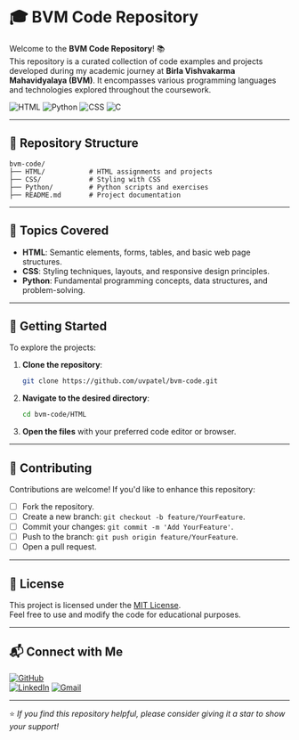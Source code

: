# 🎓 BVM Code Repository

Welcome to the **BVM Code Repository**! 📚  
This repository is a curated collection of code examples and projects developed during my academic journey at **Birla Vishvakarma Mahavidyalaya (BVM)**. It encompasses various programming languages and technologies explored throughout the coursework.

![HTML](https://img.shields.io/badge/HTML-69.1%25-orange?style=flat&logo=html5) 
![Python](https://img.shields.io/badge/Python-21.1%25-blue?style=flat&logo=python) 
![CSS](https://img.shields.io/badge/CSS-6.0%25-blue?style=flat&logo=css3) 
![C](https://img.shields.io/badge/C-3.8%25-lightgrey?style=flat&logo=c)

---

## 📁 Repository Structure

```
bvm-code/
├── HTML/           # HTML assignments and projects
├── CSS/            # Styling with CSS
├── Python/         # Python scripts and exercises
├── README.md       # Project documentation
```

---

## 🧠 Topics Covered

- **HTML**: Semantic elements, forms, tables, and basic web page structures.
- **CSS**: Styling techniques, layouts, and responsive design principles.
- **Python**: Fundamental programming concepts, data structures, and problem-solving.

---

## 🚀 Getting Started

To explore the projects:

1. **Clone the repository**:
   ```bash
   git clone https://github.com/uvpatel/bvm-code.git
   ```
2. **Navigate to the desired directory**:
   ```bash
   cd bvm-code/HTML
   ```
3. **Open the files** with your preferred code editor or browser.

---

## 🤝 Contributing

Contributions are welcome! If you'd like to enhance this repository:

- [ ] Fork the repository.
- [ ] Create a new branch: `git checkout -b feature/YourFeature`.
- [ ] Commit your changes: `git commit -m 'Add YourFeature'`.
- [ ] Push to the branch: `git push origin feature/YourFeature`.
- [ ] Open a pull request.

---

## 📄 License

This project is licensed under the [MIT License](LICENSE).  
Feel free to use and modify the code for educational purposes.

---

## 📬 Connect with Me

[![GitHub](https://img.shields.io/badge/GitHub-DarshanAjudiya7-black?style=for-the-badge&logo=github)](https://github.com/DarshanAjudiya7)  
[![LinkedIn](https://img.shields.io/badge/LinkedIn-Connect-blue?style=for-the-badge&logo=linkedin)]([https://www.linkedin.com/in/darshan-ajudiya-a5b301310/](https://www.linkedin.com/in/darshan-ajudiya-a5b301310?lipi=urn%3Ali%3Apage%3Ad_flagship3_profile_view_base_contact_details%3BN0PLLV4oREuiQn5V9DHS%2Fg%3D%3D))  
[![Gmail](https://img.shields.io/badge/Gmail-darshanajudiya07@gmail.com-red?style=for-the-badge&logo=gmail)](darshanajudiya07@gmail.com)

---

⭐ *If you find this repository helpful, please consider giving it a star to show your support!*

